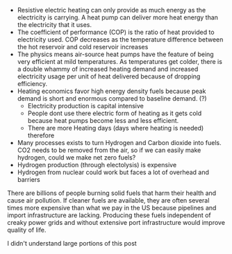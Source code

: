 * Resistive electric heating can only provide as much energy as the electricity is carrying. A heat pump can deliver
  more heat energy than the electricity that it uses.
* The coefficient of performance (COP) is the ratio of heat provided to electricity used. COP decreases as the
  temperature difference between the hot reservoir and cold reservoir increases
* The physics means air-source heat pumps have the feature of being very efficient at mild temperatures. As temperatures
  get colder, there is a double whammy of increased heating demand and increased electricity usage per unit of heat
  delivered because of dropping efficiency.
* Heating economics favor high energy density fuels because peak demand is short and enormous compared to baseline
  demand. (?) 
    * Electricity production is capital intensive
    * People dont use there electric form of heating as it gets cold because heat pumps become less and less efficient.
    * There are more Heating days (days where heating is needed) therefore 
* Many processes exists to turn Hydrogen and Carbon dioxide into fuels. CO2 needs to be removed from the air, so if we
  can easily make hydrogen, could we make net zero fuels?
* Hydrogen production (through electolysis) is expensive
* Hydrogen from nuclear could work but faces a lot of overhead and barriers



 There are billions of people burning solid fuels that harm their health and cause air pollution. If cleaner fuels are
 available, they are often several times more expensive than what we pay in the US because pipelines and import
 infrastructure are lacking. Producing these fuels independent of creaky power grids and without extensive port
 infrastructure would improve quality of life.

 
 
I didn't understand large portions of this post
